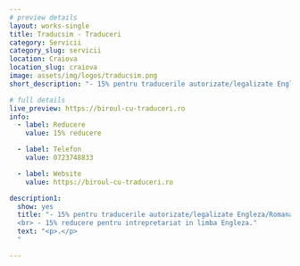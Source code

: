 ```yaml
---
# preview details
layout: works-single
title: Traducsim - Traduceri
category: Servicii
category_slug: servicii
location: Craiova
location_slug: craiova
image: assets/img/logos/traducsim.png
short_description: "- 15% pentru traducerile autorizate/legalizate Engleza/Romana si Romana/Engleza <br> - 15% reducere pentru intrepretariat in limba Engleza."

# full details
live_preview: https://biroul-cu-traduceri.ro
info:
  - label: Reducere
    value: 15% reducere

  - label: Telefon
    value: 0723748833 

  - label: Website
    value: https://biroul-cu-traduceri.ro

description1:
  show: yes
  title: "- 15% pentru traducerile autorizate/legalizate Engleza/Romana si Romana/Engleza
  <br> - 15% reducere pentru intrepretariat in limba Engleza."
  text: "<p>.</p>
  "

---
```


